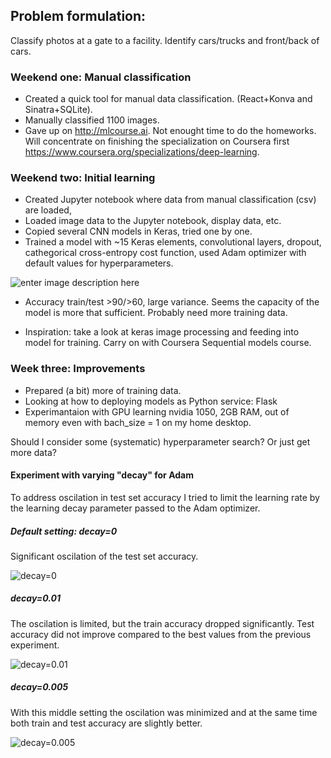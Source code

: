 ## Problem formulation:

Classify photos at a gate to a facility. Identify cars/trucks and front/back of cars.

### Weekend one: Manual classification

 - Created a quick tool for manual data classification. (React+Konva and Sinatra+SQLite).
 - Manually classified 1100 images.
 - Gave up on http://mlcourse.ai. Not enought time to do the homeworks. Will concentrate on finishing the specialization on Coursera first https://www.coursera.org/specializations/deep-learning.
 
 
### Weekend two: Initial learning

 - Created Jupyter notebook where data from manual classification (csv) are loaded,
 - Loaded image data to the Jupyter notebook, display data, etc.
 - Copied several CNN models in Keras, tried one by one.
 - Trained a model with ~15 Keras elements, convolutional layers, dropout, cathegorical cross-entropy cost function, used Adam optimizer with default values for hyperparameters.
 
 ![enter image description here](https://lh3.googleusercontent.com/tDu_pz8ZSVa2tGT74Ch-qenu-_Id-ogR14E41z90DryS7_HUZO3_ERFUJ0rh7SE0ONSm-UoS2bGr9A "Initial mode accuracy")
 
- Accuracy train/test >90/>60, large variance. Seems the capacity of the model is more that sufficient. Probably need more training data.

- Inspiration: take a look at keras image processing and feeding into model for training. Carry on with Coursera Sequential models course.

### Week three: Improvements

 - Prepared (a bit) more of training data.
 - Looking at how to deploying models as Python service: Flask
 -  Experimantaion with GPU learning nvidia 1050, 2GB RAM, out of memory even with bach_size = 1 on my home desktop.

Should I consider some (systematic) hyperparameter search? Or just get more data?

#### Experiment with varying "decay" for Adam

To address oscilation in test set accuracy I tried to limit the learning rate by the learning decay parameter passed to the Adam optimizer.

##### Default setting: decay=0
Significant oscilation of the test set accuracy.

![](https://lh3.googleusercontent.com/t-wdzVXcntBQLInHL-kQuUflpCtbHvipdNNr6W_t_BMg4MpYG0hnYRt_zj2jAzRQ1AUmrrHOGFUlVg "decay=0")

##### decay=0.01
The oscilation is limited, but the train accuracy dropped significantly. Test accuracy did not improve compared to the best values from the previous experiment.

![](https://lh3.googleusercontent.com/CQzuVf_TqrepfVnw01Z_FP96tEZaAd80EcI0WOi0yRqKKftgCCJtsKW9wHU7A4Im9C14lMlWdjroKQ "decay=0.01")


##### decay=0.005

With this middle setting the oscilation was minimized and at the same time both train and test accuracy are slightly better.

![](https://lh3.googleusercontent.com/GEy78V5rFWpKcxu6VM2stUt9PKNw_zHuJuOfWMGrCBD4Y3OnE7g_TT816xq1j7JYcCUhiaJbgvQRCA "decay=0.005")

